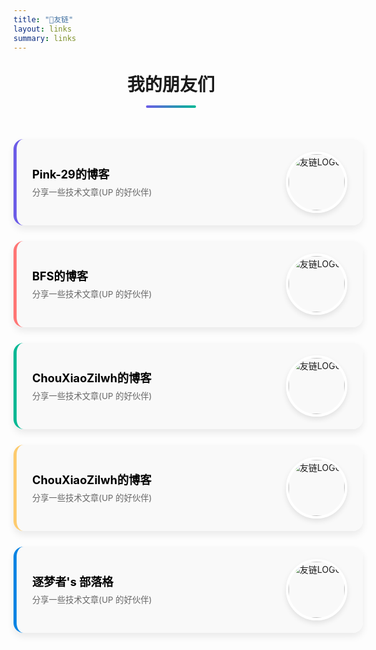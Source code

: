 ```yaml
---
title: "🤝友链"
layout: links
summary: links
---
```


<style>
    .friend-links {
        display: flex;
        flex-direction: column;
        gap: 25px; /* 增加间距 */
        padding: 20px 0;
    }

    .friend-link {
        display: flex;
        justify-content: space-between;
        align-items: center;
        text-decoration: none;
        color: var(--content);
        background-color: rgba(249, 249, 249, 0.8); /* 半透明背景 */
        box-shadow: 0 6px 12px rgba(0, 0, 0, 0.08); /* 更柔和的阴影 */
        transition: all 0.4s ease; /* 平滑过渡效果 */
        padding: 20px 25px;
        border-radius: 16px;
        width: 100%;
        border-left: 5px solid #6c5ce7; /* 左侧彩色边框 */
    }

    .friend-link:hover {
        transform: translateY(-8px); /* 鼠标悬停时上移 */
        box-shadow: 0 12px 24px rgba(0, 0, 0, 0.12); /* 鼠标悬停时阴影加深 */
        background-color: rgba(255, 255, 255, 0.95); /* 悬停时背景变亮 */
    }

    .friend-link .info {
        flex: 1;
        text-align: left;
        padding-right: 25px;
    }

    .friend-link .name {
        font-weight: bold;
        font-size: 1.3em;
        margin-bottom: 8px;
        color: rgb(0 0 0);
        transition: color 0.3s;
    }

    .friend-link:hover .name {
        color: #6c5ce7; /* 悬停时名称变色 */
    }

    .friend-link .description {
        color: #666;
        font-size: 0.95em;
        line-height: 1.5;
    }

    .friend-link img {
        width: 90px; /* 稍微增大图片 */
        height: 90px;
        border-radius: 50%;
        object-fit: cover;
        border: 4px solid #fff; /* 图片白色边框 */
        box-shadow: 0 4px 8px rgba(0, 0, 0, 0.1); /* 图片阴影 */
        transition: transform 0.4s;
    }
    
    .friend-link:hover img {
        transform: rotate(360deg); /* 图片旋转效果 */
    }
    
    /* 为不同的友链设置不同的边框颜色 */
    .friend-link:nth-child(1) {
        border-left-color: #6c5ce7;
    }
    
    .friend-link:nth-child(2) {
        border-left-color: #ff7675;
    }
    
    .friend-link:nth-child(3) {
        border-left-color: #00b894;
    }
    
    .friend-link:nth-child(4) {
        border-left-color: #fdcb6e;
    }

    .friend-link:nth-child(5) {
        border-left-color: #0984e3; 
    }
    
    /* 添加页面标题样式 */
    .links-title {
        text-align: center;
        margin: 30px 0;
        font-size: 2em;
        color: var(--content);  /* 使用主题变量 */
        position: relative;
    }
    
    .links-title:after {
        content: "";
        display: block;
        width: 80px;
        height: 4px;
        background: linear-gradient(to right, #6c5ce7, #00b894);
        margin: 15px auto;
        border-radius: 2px;
    }
</style>

<h2 class="links-title">我的朋友们</h2>

<div class="friend-links">
    <a class="friend-link" href="https://pink-29.github.io/" target="_blank">
        <div class="info">
            <div class="name">Pink-29的博客</div>
            <div class="description">分享一些技术文章(UP 的好伙伴)</div>
        </div>
        <img src="https://cdn.jsdelivr.net/gh/Pink-29/Pink-29.github.io/favicon.ico" alt="友链LOGO" loading="lazy">
    </a>
    <a class="friend-link" href="http://8.153.195.193/" target="_blank">
        <div class="info">
            <div class="name">BFS的博客</div>
            <div class="description">分享一些技术文章(UP 的好伙伴)</div>
        </div>
        <img src="http://8.153.195.193:9000/bfs/202504021704187.png" alt="友链LOGO" loading="lazy">
    </a>
    <a class="friend-link" href="https://chouxiaozilwh.github.io/" target="_blank">
        <div class="info">
            <div class="name">ChouXiaoZilwh的博客</div>
            <div class="description">分享一些技术文章(UP 的好伙伴)</div>
        </div>
        <img src="http://8.153.195.193:9000/bfs/202504021704187.png" alt="友链LOGO" loading="lazy">
    </a>
    <a class="friend-link" href="https://popoversail.github.io/" target="_blank">
        <div class="info">
            <div class="name">ChouXiaoZilwh的博客</div>
            <div class="description">分享一些技术文章(UP 的好伙伴)</div>
        </div>
        <img src="https://encrypted-tbn0.gstatic.com/images?q=tbn:ANd9GcQnfxGNwUz1HcvwlfbN7sqbeb6eMHh43XCRPA&s" alt="友链LOGO" loading="lazy">
    </a>
    <a class="friend-link" href="https://xfwmhxx.github.io/My-Blog/" target="_blank">
        <div class="info">
            <div class="name">逐梦者's 部落格</div>
            <div class="description">分享一些技术文章(UP 的好伙伴)</div>
        </div>
        <img src="https://xfwmhxx.github.io/Blog-pic-bed/img/ee432f6ef2ee2c500f79c8825d666123.png" alt="友链LOGO" loading="lazy">
    </a>
</div>
